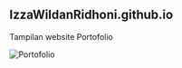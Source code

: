 ## IzzaWildanRidhoni.github.io
Tampilan website Portofolio 


![Portofolio](https://user-images.githubusercontent.com/49296863/85283384-7a2ce980-b4b7-11ea-8b9c-b970a071d4b4.png)
